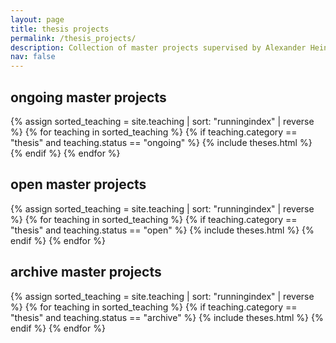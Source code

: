 ```yaml
---
layout: page
title: thesis projects
permalink: /thesis_projects/
description: Collection of master projects supervised by Alexander Heinlein.
nav: false
---
```


<div class="teaching">
<h2 class="category">ongoing master projects</h2>
<div class="grid">
  {% assign sorted_teaching = site.teaching | sort: "runningindex" | reverse %}
  {% for teaching in sorted_teaching %}
    {% if teaching.category == "thesis" and teaching.status == "ongoing" %}
      {% include theses.html %}
    {% endif %}
  {% endfor %}
</div>

<h2 class="category">open master projects</h2>
<div class="grid">
  {% assign sorted_teaching = site.teaching | sort: "runningindex" | reverse %}
  {% for teaching in sorted_teaching %}
    {% if teaching.category == "thesis" and teaching.status == "open" %}
      {% include theses.html %}
    {% endif %}
  {% endfor %}
</div>

<h2 class="category">archive master projects</h2>
<div class="grid">
  {% assign sorted_teaching = site.teaching | sort: "runningindex" | reverse %}
  {% for teaching in sorted_teaching %}
    {% if teaching.category == "thesis" and teaching.status == "archive" %}
      {% include theses.html %}
    {% endif %}
  {% endfor %}
</div>

</div>
